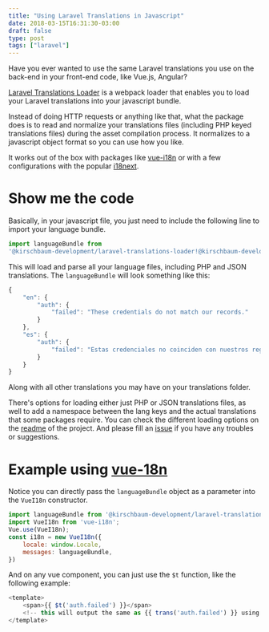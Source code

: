 ```yaml
---
title: "Using Laravel Translations in Javascript"
date: 2018-03-15T16:31:30-03:00
draft: false
type: post
tags: ["laravel"]
---
```


Have you ever wanted to use the same Laravel translations you use on the back-end in your front-end code, like Vue.js, Angular?

[Laravel Translations Loader](https://github.com/kirschbaum-development/laravel-translations-loader) is a webpack loader that enables you to load your Laravel translations into your javascript bundle.

Instead of doing HTTP requests or anything like that, what the package does is to read and normalize your translations files (including PHP keyed translations files) during the asset compilation process. It normalizes to a javascript object format so you can use how you like.

It works out of the box with packages like [vue-i18n](https://kazupon.github.io/vue-i18n/en/) or with a few configurations with the popular [i18next](https://www.i18next.com/).

# Show me the code

Basically, in your javascript file, you just need to include the following line to import your language bundle.

```javascript
import languageBundle from
'@kirschbaum-development/laravel-translations-loader!@kirschbaum-development/laravel-translations-loader';
```

This will load and parse all your language files, including PHP and JSON translations. The `languageBundle` will look something like this:

```javascript
{
    "en": {
        "auth": {
            "failed": "These credentials do not match our records."
        }
    },
    "es": {
        "auth": {
            "failed": "Estas credenciales no coinciden con nuestros registros."
        }
    }
}
```

Along with all other translations you may have on your translations folder.

There's options for loading either just PHP or JSON translations files, as well to add a namespace between the lang keys and the actual translations that some packages require. You can check the different loading options on the [readme](https://github.com/kirschbaum-development/laravel-translations-loader) of the project. And please fill an [issue](https://github.com/kirschbaum-development/laravel-translations-loader/issues) if you have any troubles or suggestions.

# Example using [vue-18n](https://github.com/kazupon/vue-i18n)

Notice you can directly pass the `languageBundle` object as a parameter into the `VueI18n` constructor.

```javascript
import languageBundle from '@kirschbaum-development/laravel-translations-loader!@kirschbaum-development/laravel-translations-loader';
import VueI18n from 'vue-i18n';
Vue.use(VueI18n);
const i18n = new VueI18n({
    locale: window.Locale,
    messages: languageBundle,
})
```

And on any vue component, you can just use the `$t` function, like the following example:

```javascript
<template>
    <span>{{ $t('auth.failed') }}</span>
    <!-- this will output the same as {{ trans('auth.failed') }} using Laravel -->
</template>
```
